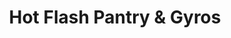 ---
title: "Hot Flash Pantry & Gyros"
url: /milwaukee/hot-flash-pantry-and-gyros/
shop: convenience
---